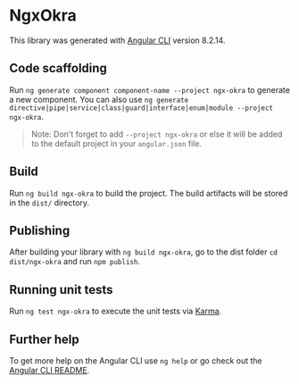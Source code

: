 # NgxOkra

This library was generated with [Angular CLI](https://github.com/angular/angular-cli) version 8.2.14.

## Code scaffolding

Run `ng generate component component-name --project ngx-okra` to generate a new component. You can also use `ng generate directive|pipe|service|class|guard|interface|enum|module --project ngx-okra`.
> Note: Don't forget to add `--project ngx-okra` or else it will be added to the default project in your `angular.json` file. 

## Build

Run `ng build ngx-okra` to build the project. The build artifacts will be stored in the `dist/` directory.

## Publishing

After building your library with `ng build ngx-okra`, go to the dist folder `cd dist/ngx-okra` and run `npm publish`.

## Running unit tests

Run `ng test ngx-okra` to execute the unit tests via [Karma](https://karma-runner.github.io).

## Further help

To get more help on the Angular CLI use `ng help` or go check out the [Angular CLI README](https://github.com/angular/angular-cli/blob/master/README.md).
